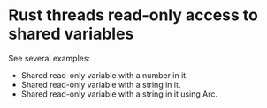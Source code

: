 # Rust threads read-only access to shared variables

See several examples:

* Shared read-only variable with a number in it.
* Shared read-only variable with a string in it.
* Shared read-only variable with a string in it using Arc.



